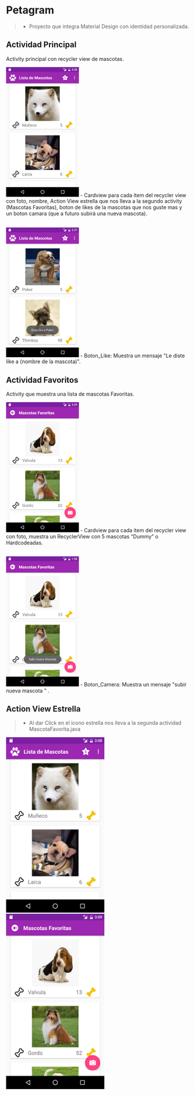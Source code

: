 # Petagram
> - Proyecto que integra Material Design con identidad personalizada.

## Actividad Principal 
Activity principal con recycler view de mascotas.

<img src="https://github.com/gbustaman/PetagramMascota/blob/master/Activity_Principal.png" alt="Main" width="200" height="auto">
- Cardview para cada item del recycler view con foto, nombre, Action View estrella que nos lleva a la segundo activity (Mascotas Favoritas), boton de likes de la mascotas que nos guste mas y un boton camara (que a futuro subirá una nueva mascota).

##
<img src="https://github.com/gbustaman/PetagramMascota/blob/master/btn_like.png" alt="Main" width="200" height="auto">
- Boton_Like: Muestra un mensaje "Le diste like a (nombre de la mascota)".


## Actividad Favoritos 
Activity que muestra una lista de mascotas Favoritas.

<img src="https://github.com/gbustaman/PetagramMascota/blob/master/Activity_Favorito.png" alt="Main" width="200" height="auto">
- Cardview para cada item del recycler view con foto, muestra un RecyclerView con 5 mascotas “Dummy” o Hardcodeadas.

##
<img src="https://github.com/gbustaman/PetagramMascota/blob/master/btn_camara.png" alt="Main" width="200" height="auto">
- Boton_Camera: Muestra un mensaje "subir nueva mascota " .

## Action View Estrella 
> - Al dar Click en el icono estrella nos lleva a la segunda actividad MascotaFavorita.java

<img src="Activity_principal.png" width="270" height="480"/>
<img src="Activity_Favorito.png" width="270" height="480"/>
